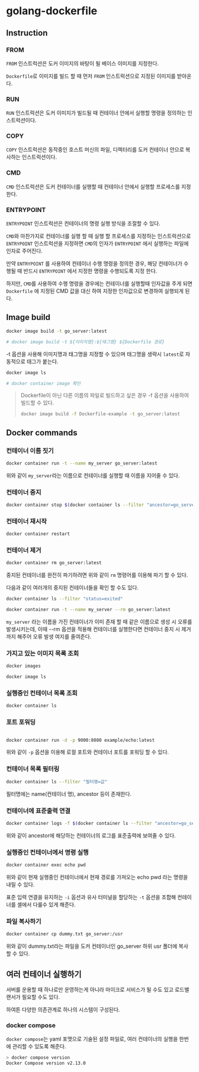 # golang-dockerfile

## Instruction

### FROM

`FROM` 인스트럭션은 도커 이미지의 바탕이 될 베이스 이미지를 지정한다.

`Dockerfile`로 이미지를 빌드 할 때 먼저 `FROM` 인스트럭션으로 지정된 이미지를 받아온다.

### RUN

`RUN` 인스트럭션은 도커 이미지가 빌드될 때 컨테이너 안에서 실행할 명령을 정의하는 인스트럭션이다.

### COPY

`COPY` 인스트럭션은 동작중인 호스트 머신의 파일, 디렉터리를 도커 컨테이너 안으로 복사하는 인스트럭션이다.

### CMD

`CMD` 인스트럭션은 도커 컨테이너를 실행할 때 컨테이너 안에서 실행할 프로세스를 지정한다.

### ENTRYPOINT

`ENTRYPOINT` 인스트럭션은 컨테이너의 명령 실행 방식을 조절할 수 있다.

`CMD`와 마찬가지로 컨테이너를 실행 할 때 실행 할 프로세스를 지정하는 인스트럭션으로 `ENTRYPOINT` 인스트럭션을 지정하면 `CMD`의 인자가 `ENTRYPOINT` 에서 실행하는 파일에 인자로 주어진다.

만약 `ENTRYPOINT` 를 사용하여 컨테이너 수행 명령을 정의한 경우, 해당 컨테이너가 수행될 때 반드시 `ENTRYPOINT` 에서 지정한 명령을 수행되도록 지정 한다.

하지만, `CMD`를 사용하여 수행 명령을 경우에는 컨테이너를 실행할때 인자값을 주게 되면 `Dockerfile` 에 지정된 CMD 값을 대신 하여 지정한 인자값으로 변경하여 실행되게 된다.

## Image build

```bash
docker image build -t go_server:latest

# docker image build -t ${이미지명}:${태그명} ${Dockerfile 경로}
```

-t 옵션을 사용해 이미지명과 태그명을 지정할 수 있으며 태그명을 생략시 `latest`로 자동적으로 태그가 붙는다.

```bash
docker image ls

# docker container image 확인 
```

> Dockerfile이 아닌 다른 이름의 파일로 빌드하고 싶은 경우 -f 옵션을 사용하여 빌드할 수 있다.
>
> ```bash
> docker image build -f Dockerfile-example -t go_server:latest
> ```

## Docker commands

### 컨테이너 이름 짓기

```bash
docker container run -t --name my_server go_server:latest
```

위와 같이 `my_server`라는 이름으로 컨테이너를 실행할 때 이름을 지어줄 수 있다.

### 컨테이너 중지

```bash
docker container stop $(docker container ls --filter "ancestor=go_server" -q)
```

### 컨테이너 재시작

```bash
docker container restart 
```

### 컨테이너 제거

```bash
docker container rm go_server:latest
```

중지된 컨테이너를 완전히 파기하려면 위와 같이 `rm` 명령어를 이용해 파기 할 수 있다.

다음과 같이 여러개의 중지된 컨테이너들을 확인 할 수도 있다.

```bash
docker container ls --filter "status=exited"

docker container run -t --name my_server --rm go_server:latest
```

`my_server` 라는 이름을 가진 컨테이너가 이미 존재 할 때 같은 이름으로 생성 시 오류를 발생시키는데, 이때 --rm 옵션을 적용해 컨테이너를 실행한다면 컨테이너 중지 시 제거까지 해주어 오류 발생 여지를 줄여준다.

### 가지고 있는 이미지 목록 조회

```bash
docker images

docker image ls
```

### 실행중인 컨테이너 목록 조회

```bash
docker container ls
```

### 포트 포워딩

```bash

docker container run -d -p 9000:8080 example/echo:latest
```

위와 같이 `-p` 옵션을 이용해 로컬 포트와 컨테이너 포트를 포워딩 할 수 있다.

### 컨테이너 목록 필터링

```bash
docker container ls --filter "필터명=값"
```

필터명에는 name(컨테이너 명), ancestor 등이 존재한다.

### 컨테이너에 표준출력 연결

```bash
docker container logs -f $(docker container ls --filter "ancestor=go_server" -q)
```

위와 같이 ancestor에 해당하는 컨테이너의 로그를 표준출력에 보여줄 수 있다.

### 실행중인 컨테이너에서 명령 실행

```bash
docker container exec echo pwd
```

위와 같이 현재 실행중인 컨테이너에서 현재 경로를 가져오는 echo pwd 라는 명령을 내릴 수 있다.

표준 입력 연결을 유지하는 `-i` 옵션과 유사 터미널을 할당하는 `-t` 옵션을 조합해 컨테이너를 셸에서 다룰수 있게 해준다.

### 파일 복사하기

```bash
docker container cp dummy.txt go_server:/usr
```

위와 같이 dummy.txt라는 파일을 도커 컨테이너인 go_server 하위 usr 폴더에 복사 할 수 있다.


## 여러 컨테이너 실행하기

서버를 운용할 때 하나로만 운영하는게 아니라 마이크로 서비스가 될 수도 있고 로드밸랜서가 필요할 수도 있다.

하여튼 다양한 의존관계로 하나의 시스템이 구성된다.

### docker compose

`docker compose`는 yaml 포맷으로 기술된 설정 파일로, 여러 컨테이너의 실행을 한번에 관리할 수 있도록 해준다.

```bash
> docker compose version
Docker Compose version v2.13.0
```
